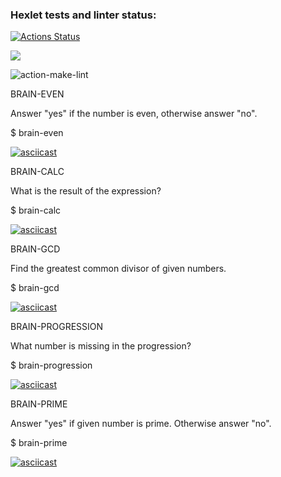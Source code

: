 ### Hexlet tests and linter status:

[![Actions Status](https://github.com/Shpilko/frontend-project-lvl1/workflows/hexlet-check/badge.svg)](https://github.com/Shpilko/frontend-project-lvl1/actions)

<a href="https://codeclimate.com/github/Shpilko/frontend-project-lvl1/maintainability"><img src="https://api.codeclimate.com/v1/badges/882dca342dde183e9428/maintainability" /></a>

![action-make-lint](https://github.com/Shpilko/frontend-project-lvl1/actions/workflows/github-actions.yml/badge.svg)

BRAIN-EVEN

Answer "yes" if the number is even, otherwise answer "no".

$ brain-even

[![asciicast](https://asciinema.org/a/tBcCW19VZECgb1dwMxxUrW7s3.svg)](https://asciinema.org/a/tBcCW19VZECgb1dwMxxUrW7s3)

BRAIN-CALC

What is the result of the expression?

$ brain-calc

[![asciicast](https://asciinema.org/a/BgNpaPpiTeKTmyJqHs5XZaoB7.svg)](https://asciinema.org/a/BgNpaPpiTeKTmyJqHs5XZaoB7)

BRAIN-GCD

Find the greatest common divisor of given numbers.

$ brain-gcd

[![asciicast](https://asciinema.org/a/BBVGZ90WSQVMBI0xYCv2r8AtZ.svg)](https://asciinema.org/a/BBVGZ90WSQVMBI0xYCv2r8AtZ)

BRAIN-PROGRESSION

What number is missing in the progression?

$ brain-progression

[![asciicast](https://asciinema.org/a/wdJnju84UiVLZaW2DYckxs9qO.svg)](https://asciinema.org/a/wdJnju84UiVLZaW2DYckxs9qO)

BRAIN-PRIME

Answer "yes" if given number is prime. Otherwise answer "no".

$ brain-prime

[![asciicast](https://asciinema.org/a/wsiK7MyAKSDFzsnTqJ2RtQ1wo.svg)](https://asciinema.org/a/wsiK7MyAKSDFzsnTqJ2RtQ1wo)
